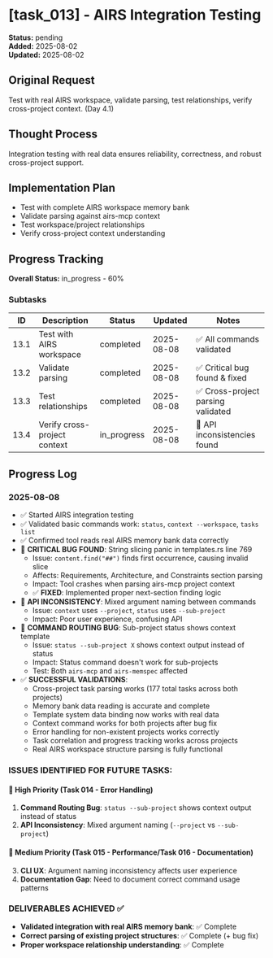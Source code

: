 # [task_013] - AIRS Integration Testing

**Status:** pending  
**Added:** 2025-08-02  
**Updated:** 2025-08-02

## Original Request
Test with real AIRS workspace, validate parsing, test relationships, verify cross-project context. (Day 4.1)

## Thought Process
Integration testing with real data ensures reliability, correctness, and robust cross-project support.

## Implementation Plan
- Test with complete AIRS workspace memory bank
- Validate parsing against airs-mcp context
- Test workspace/project relationships
- Verify cross-project context understanding

## Progress Tracking

**Overall Status:** in_progress - 60%

### Subtasks
| ID | Description | Status | Updated | Notes |
|----|-------------|--------|---------|-------|
| 13.1 | Test with AIRS workspace | completed | 2025-08-08 | ✅ All commands validated |
| 13.2 | Validate parsing | completed | 2025-08-08 | ✅ Critical bug found & fixed |
| 13.3 | Test relationships | completed | 2025-08-08 | ✅ Cross-project parsing validated |
| 13.4 | Verify cross-project context | in_progress | 2025-08-08 | 🎯 API inconsistencies found |

## Progress Log

### 2025-08-08
- ✅ Started AIRS integration testing
- ✅ Validated basic commands work: `status`, `context --workspace`, `tasks list`
- ✅ Confirmed tool reads real AIRS memory bank data correctly
- 🐛 **CRITICAL BUG FOUND**: String slicing panic in templates.rs line 769
  - Issue: `content.find("##")` finds first occurrence, causing invalid slice
  - Affects: Requirements, Architecture, and Constraints section parsing
  - Impact: Tool crashes when parsing airs-mcp project context
  - ✅ **FIXED**: Implemented proper next-section finding logic
- 🐛 **API INCONSISTENCY**: Mixed argument naming between commands
  - Issue: `context` uses `--project`, `status` uses `--sub-project`
  - Impact: Poor user experience, confusing API
- 🐛 **COMMAND ROUTING BUG**: Sub-project status shows context template
  - Issue: `status --sub-project X` shows context output instead of status
  - Impact: Status command doesn't work for sub-projects
  - Test: Both `airs-mcp` and `airs-memspec` affected
- ✅ **SUCCESSFUL VALIDATIONS**:
  - Cross-project task parsing works (177 total tasks across both projects)
  - Memory bank data reading is accurate and complete
  - Template system data binding now works with real data
  - Context command works for both projects after bug fix
  - Error handling for non-existent projects works correctly
  - Task correlation and progress tracking works across projects
  - Real AIRS workspace structure parsing is fully functional

### ISSUES IDENTIFIED FOR FUTURE TASKS:

#### 🚨 High Priority (Task 014 - Error Handling)
1. **Command Routing Bug**: `status --sub-project` shows context output instead of status
2. **API Inconsistency**: Mixed argument naming (`--project` vs `--sub-project`)

#### 📝 Medium Priority (Task 015 - Performance/Task 016 - Documentation)
3. **CLI UX**: Argument naming inconsistency affects user experience
4. **Documentation Gap**: Need to document correct command usage patterns

### DELIVERABLES ACHIEVED ✅
- **Validated integration with real AIRS memory bank**: ✅ Complete
- **Correct parsing of existing project structures**: ✅ Complete (+ bug fix)
- **Proper workspace relationship understanding**: ✅ Complete
